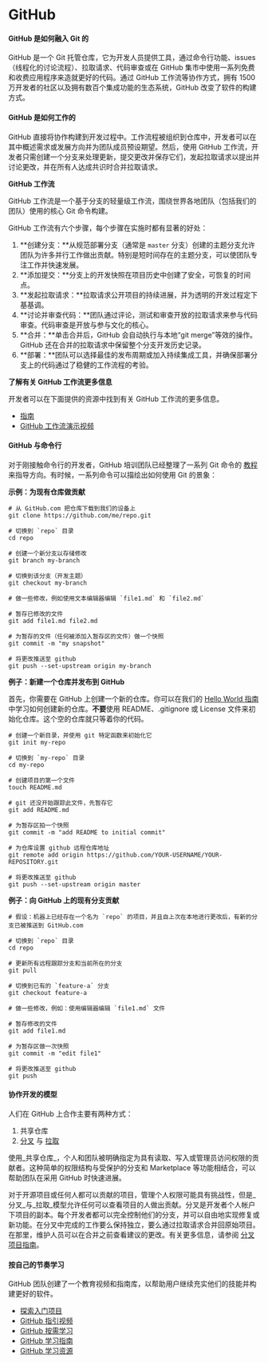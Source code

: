 # GitHub

#### GitHub 是如何融入 Git 的

GitHub 是一个 Git 托管仓库，它为开发人员提供工具，通过命令行功能、issues（线程化的讨论流程）、拉取请求、代码审查或在 GitHub 集市中使用一系列免费和收费应用程序来造就更好的代码。通过 GitHub 工作流等协作方式，拥有 1500 万开发者的社区以及拥有数百个集成功能的生态系统，GitHub 改变了软件的构建方式。

#### GitHub 是如何工作的

GitHub 直接将协作构建到开发过程中。工作流程被组织到仓库中，开发者可以在其中概述需求或发展方向并为团队成员预设期望。然后，使用 GitHub 工作流，开发者只需创建一个分支来处理更新，提交更改并保存它们，发起拉取请求以提出并讨论更改，并在所有人达成共识时合并拉取请求。

**GitHub 工作流**

GitHub 工作流是一个基于分支的轻量级工作流，围绕世界各地团队（包括我们的团队）使用的核心 Git 命令构建。

GitHub 工作流有六个步骤，每个步骤在实施时都有显著的好处：

1. **创建分支：**从规范部署分支（通常是 `master` 分支）创建的主题分支允许团队为许多并行工作做出贡献。特别是短时间存在的主题分支，可以使团队专注工作并快速发展。
2. **添加提交：**分支上的开发快照在项目历史中创建了安全，可恢复的时间点。
3. **发起拉取请求：**拉取请求公开项目的持续进展，并为透明的开发过程定下基基调。
4. **讨论并审查代码：**团队通过评论，测试和审查开放的拉取请求来参与代码审查。代码审查是开放与参与文化的核心。
5. **合并：**单击合并后，GitHub 会自动执行与本地“git merge”等效的操作。GitHub 还在合并的拉取请求中保留整个分支开发历史记录。
6. **部署：**团队可以选择最佳的发布周期或加入持续集成工具，并确保部署分支上的代码通过了稳健的工作流程的考验。

**了解有关 GitHub 工作流更多信息**

开发者可以在下面提供的资源中找到有关 GitHub 工作流的更多信息。

* [指南](https://itechub.gitbook.io/github-guides-zhcn/github-flow/intro)
* [GitHub 工作流演示视频](https://www.youtube.com/watch?v=47E-jcuQz5c&index=1&list=PLg7s6cbtAD17Gw5u8644bgKhgRLiJXdX4)

#### GitHub 与命令行

对于刚接触命令行的开发者，GitHub 培训团队已经整理了一系列 Git 命令的 [教程](https://help.github.com/articles/git-and-github-learning-resources/) 来指导方向。有时候，一系列命令可以描绘出如何使用 Git 的景象：

**示例：为现有仓库做贡献**

```text
# 从 GitHub.com 把仓库下载到我们的设备上
git clone https://github.com/me/repo.git

# 切换到 `repo` 目录
cd repo

# 创建一个新分支以存储修改
git branch my-branch

# 切换到该分支（开发主题）
git checkout my-branch

# 做一些修改，例如使用文本编辑器编辑 `file1.md` 和 `file2.md`

# 暂存已修改的文件
git add file1.md file2.md

# 为暂存的文件（任何被添加入暂存区的文件）做一个快照
git commit -m "my snapshot"

# 将更改推送至 github
git push --set-upstream origin my-branch
```

**例子：新建一个仓库并发布到 GitHub**

首先，你需要在 GitHub 上创建一个新的仓库。你可以在我们的 [Hello World 指南](http://itechub.gitbook.io/github-guides-zhcn/hello-world/create-a-repository) 中学习如何创建新的仓库。**不要**使用 README、.gitignore 或 License 文件来初始化仓库。这个空的仓库就只等着你的代码。

```text
# 创建一个新目录，并使用 git 特定函数来初始化它
git init my-repo

# 切换到 `my-repo` 目录
cd my-repo

# 创建项目的第一个文件
touch README.md

# git 还没开始跟踪此文件，先暂存它
git add README.md

# 为暂存区拍一个快照
git commit -m "add README to initial commit"

# 为仓库设置 github 远程仓库地址
git remote add origin https://github.com/YOUR-USERNAME/YOUR-REPOSITORY.git

# 将更改推送至 github
git push --set-upstream origin master
```

**例子：向 GitHub 上的现有分支贡献**

```text
# 假设：机器上已经存在一个名为 `repo` 的项目，并且自上次在本地进行更改后，有新的分支已被推送到 GitHub.com

# 切换到 `repo` 目录
cd repo

# 更新所有远程跟踪分支和当前所在的分支
git pull

# 切换到已有的 `feature-a` 分支
git checkout feature-a

# 做一些修改，例如：使用编辑器编辑 `file1.md` 文件

# 暂存修改的文件
git add file1.md

# 为暂存区做一次快照
git commit -m "edit file1"

# 将更改推送至 github
git push
```

#### 协作开发的模型

人们在 GitHub 上合作主要有两种方式：

1. 共享仓库
2. [分叉](https://help.github.com/en/articles/about-forks) 与 [拉取](https://help.github.com/en/articles/about-pull-requests)

使用_共享仓库_，个人和团队被明确指定为具有读取、写入或管理员访问权限的贡献者。这种简单的权限结构与受保护的分支和 Marketplace 等功能相结合，可以帮助团队在采用 GitHub 时快速进展。

对于开源项目或任何人都可以贡献的项目，管理个人权限可能具有挑战性，但是_分叉_与_拉取_模型允许任何可以查看项目的人做出贡献。分叉是开发者个人帐户下项目的副本。每个开发者都可以完全控制他们的分支，并可以自由地实现修复或新功能。在分叉中完成的工作要么保持独立，要么通过拉取请求合并回原始项目。在那里，维护人员可以在合并之前查看建议的更改。有关更多信息，请参阅 [分叉项目指南](http://itechub.gitbook.io/github-guides-zhcn/forking-projects/intro)。

#### 按自己的节奏学习

GitHub 团队创建了一个教育视频和指南库，以帮助用户继续充实他们的技能并构建更好的软件。

* [探索入门项目](https://github.com/showcases/great-for-new-contributors)
* [GitHub 指引视频](https://youtube.com/githubguides)
* [GitHub 按需学习](https://services.github.com/on-demand/)
* [GitHub 学习指南](https://guides.github.com/)
* [GitHub 学习资源](https://services.github.com/resources/)

